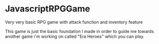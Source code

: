 # JavascriptRPGGame
Very very basic RPG game with attack function and inventory feature

This game is just the basic foundation I made in order to guide me towards another game i'm working on called "Era Heroes" which you can play.
